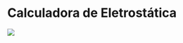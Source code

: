 # Calculadora de Eletrostática

<img src="https://danieldpereira.github.io/calculadora-de-eletrost-tica/imagens/Tabela%20de%20calculos1.jpeg"/>
